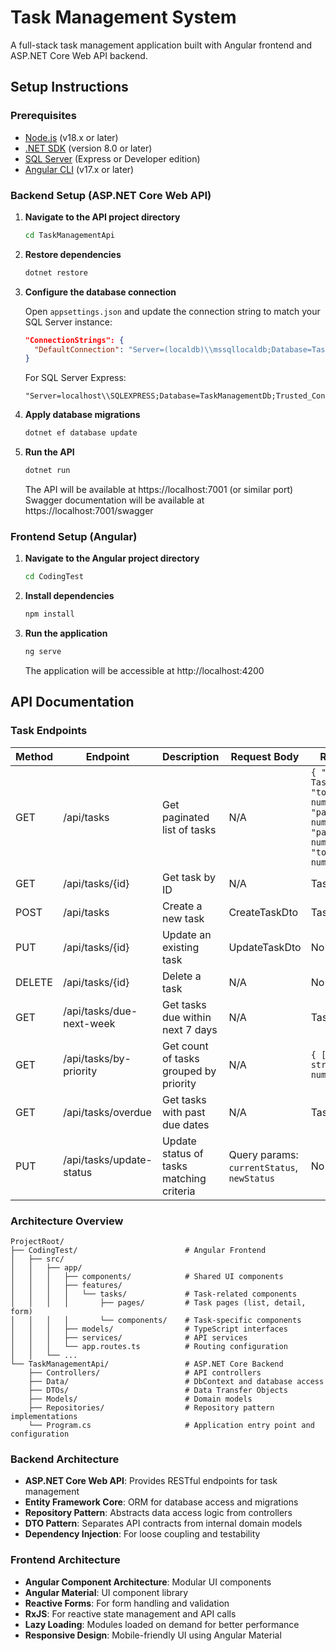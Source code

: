 # Task Management System

A full-stack task management application built with Angular frontend and ASP.NET Core Web API backend.

## Setup Instructions

### Prerequisites
- [Node.js](https://nodejs.org/) (v18.x or later)
- [.NET SDK](https://dotnet.microsoft.com/download) (version 8.0 or later)
- [SQL Server](https://www.microsoft.com/sql-server) (Express or Developer edition)
- [Angular CLI](https://angular.dev/tools/cli/setup-local) (v17.x or later)

### Backend Setup (ASP.NET Core Web API)

1. **Navigate to the API project directory**
   ```bash
   cd TaskManagementApi
   ```

2. **Restore dependencies**
   ```bash
   dotnet restore
   ```

3. **Configure the database connection**
   
   Open `appsettings.json` and update the connection string to match your SQL Server instance:
   ```json
   "ConnectionStrings": {
     "DefaultConnection": "Server=(localdb)\\mssqllocaldb;Database=TaskManagementDb;Trusted_Connection=True;MultipleActiveResultSets=true"
   }
   ```
   
   For SQL Server Express:
   ```
   "Server=localhost\\SQLEXPRESS;Database=TaskManagementDb;Trusted_Connection=True;MultipleActiveResultSets=true"
   ```

4. **Apply database migrations**
   ```bash
   dotnet ef database update
   ```

5. **Run the API**
   ```bash
   dotnet run
   ```
   
   The API will be available at https://localhost:7001 (or similar port)
   Swagger documentation will be available at https://localhost:7001/swagger

### Frontend Setup (Angular)

1. **Navigate to the Angular project directory**
   ```bash
   cd CodingTest
   ```

2. **Install dependencies**
   ```bash
   npm install
   ```

3. **Run the application**
   ```bash
   ng serve
   ```
   
   The application will be accessible at http://localhost:4200

## API Documentation

### Task Endpoints

| Method | Endpoint                   | Description                               | Request Body | Response |
|--------|----------------------------|-------------------------------------------|--------------|----------|
| GET    | /api/tasks                 | Get paginated list of tasks               | N/A          | `{ "items": Task[], "totalCount": number, "pageNumber": number, "pageSize": number, "totalPages": number }` |
| GET    | /api/tasks/{id}            | Get task by ID                            | N/A          | Task object |
| POST   | /api/tasks                 | Create a new task                         | CreateTaskDto | Task object |
| PUT    | /api/tasks/{id}            | Update an existing task                   | UpdateTaskDto | No content |
| DELETE | /api/tasks/{id}            | Delete a task                             | N/A          | No content |
| GET    | /api/tasks/due-next-week   | Get tasks due within next 7 days          | N/A          | Task[] |
| GET    | /api/tasks/by-priority     | Get count of tasks grouped by priority    | N/A          | `{ [priority: string]: number }` |
| GET    | /api/tasks/overdue         | Get tasks with past due dates             | N/A          | Task[] |
| PUT    | /api/tasks/update-status   | Update status of tasks matching criteria  | Query params: `currentStatus`, `newStatus` | No content |

### Architecture Overview

```
ProjectRoot/
├── CodingTest/                        # Angular Frontend
│   ├── src/
│   │   ├── app/
│   │   │   ├── components/            # Shared UI components
│   │   │   ├── features/
│   │   │   │   └── tasks/             # Task-related components
│   │   │   │       ├── pages/         # Task pages (list, detail, form)
│   │   │   │       └── components/    # Task-specific components
│   │   │   ├── models/                # TypeScript interfaces
│   │   │   ├── services/              # API services
│   │   │   └── app.routes.ts          # Routing configuration
│   │   └── ...
└── TaskManagementApi/                 # ASP.NET Core Backend
    ├── Controllers/                   # API controllers
    ├── Data/                          # DbContext and database access
    ├── DTOs/                          # Data Transfer Objects
    ├── Models/                        # Domain models
    ├── Repositories/                  # Repository pattern implementations
    └── Program.cs                     # Application entry point and configuration
```

### Backend Architecture

- **ASP.NET Core Web API**: Provides RESTful endpoints for task management
- **Entity Framework Core**: ORM for database access and migrations
- **Repository Pattern**: Abstracts data access logic from controllers
- **DTO Pattern**: Separates API contracts from internal domain models
- **Dependency Injection**: For loose coupling and testability

### Frontend Architecture

- **Angular Component Architecture**: Modular UI components
- **Angular Material**: UI component library
- **Reactive Forms**: For form handling and validation
- **RxJS**: For reactive state management and API calls
- **Lazy Loading**: Modules loaded on demand for better performance
- **Responsive Design**: Mobile-friendly UI using Angular Material


